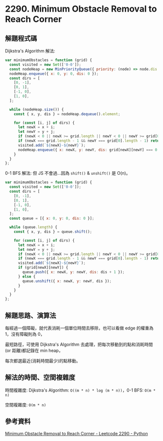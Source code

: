 # 2290. Minimum Obstacle Removal to Reach Corner

## 解題程式碼

Dijkstra's Algorithm 解法:

```javascript
var minimumObstacles = function (grid) {
  const visited = new Set(['0-0']);
  const nodeHeap = new MinPriorityQueue({ priority: (node) => node.dis });
  nodeHeap.enqueue({ x: 0, y: 0, dis: 0 });
  const dirs = [
    [0, -1],
    [0, 1],
    [-1, 0],
    [1, 0],
  ];

  while (nodeHeap.size()) {
    const { x, y, dis } = nodeHeap.dequeue().element;

    for (const [i, j] of dirs) {
      let newX = x + i;
      let newY = y + j;
      if (newX < 0 || newX >= grid.length || newY < 0 || newY >= grid[0].length || visited.has(`${newX}-${newY}`)) continue;
      if (newX === grid.length - 1 && newY === grid[0].length - 1) return dis;
      visited.add(`${newX}-${newY}`);
      nodeHeap.enqueue({ x: newX, y: newY, dis: grid[newX][newY] === 0 ? dis : dis + 1 });
    }
  }
};
```

0-1 BFS 解法: 但 JS 不會過...因為 `shift()` & `unshift()` 是 O(n)。

```javascript
var minimumObstacles = function (grid) {
  const visited = new Set(['0-0']);
  const dirs = [
    [0, -1],
    [0, 1],
    [-1, 0],
    [1, 0],
  ];
  const queue = [{ x: 0, y: 0, dis: 0 }];

  while (queue.length) {
    const { x, y, dis } = queue.shift();

    for (const [i, j] of dirs) {
      let newX = x + i;
      let newY = y + j;
      if (newX < 0 || newX >= grid.length || newY < 0 || newY >= grid[0].length || visited.has(`${newX}-${newY}`)) continue;
      if (newX === grid.length - 1 && newY === grid[0].length - 1) return dis;
      visited.add(`${newX}-${newY}`);
      if (grid[newX][newY]) {
        queue.push({ x: newX, y: newY, dis: dis + 1 });
      } else {
        queue.unshift({ x: newX, y: newY, dis });
      }
    }
  }
};
```

## 解題思路、演算法

每經過一個障礙，就代表消耗一個單位時間去移除，也可以看做 edge 的權重為 1，沒有障礙則為 0，

最短路徑，可使用 Dijkstra's Algorithm 去處理，把每次移動到的點和消耗時間(or 距離)都記錄在 min heap，

每次都選最近(消耗時間最少)的點移動。

## 解法的時間、空間複雜度

時間複雜度: Dijkstra's Algorithm: `O((m * n) * log (m * n))`，0-1 BFS: `O(m * n)`

空間複雜度: `O(m * n)`

## 參考資料

[Minimum Obstacle Removal to Reach Corner - Leetcode 2290 - Python](https://youtu.be/VxeH7_QL-28)
